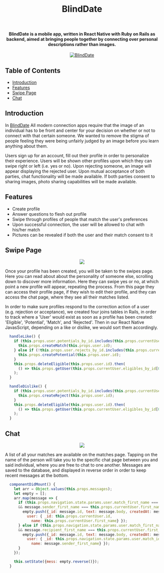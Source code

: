 <h1 align="center"> BlindDate </h1> <br>
<h4 align="center">
    BlindDate is a mobile app, written in React Native with Ruby on Rails as backend, aimed at bringing people together by connecting over personal descriptions rather than images.
</h4>
<p align="center">
<a href="https://andrewopes789.github.io/blinddate-website/">
    <img alt="BlindDate" title="BlindDate" src="https://media.giphy.com/media/3o6nUQfhZCYSKGqxc4/giphy.gif" >
</a>
</p>

## Table of Contents

- [Introduction](#introduction)
- [Features](#features)
- [Swipe Page](#swipe-page)
- [Chat](#chat)



## Introduction

In [BlindDate](https://andrewopes789.github.io/blinddate-website/) 
All modern connection apps require that the image of an individual has to be front and center for your decision on whether or not to connect with that certain someone. We wanted to remove the stigma of people feeling they were being unfairly judged by an image before you learn anything about them.

Users sign up for an account, fill out their profile in order to personalize their experience. Users will be shown other profiles upon which they can swipe right or left (i.e. yes or no). Upon rejecting someone, an image will appear displaying the rejected user. Upon mutual acceptance of both parties, chat functionality will be made available. If both parties consent to sharing images, photo sharing capabilities will be made available.  


## Features

* Create profile
* Answer questions to flesh out profile
* Swipe through profiles of people that match the user's preferences
* Upon successful connection, the user will be allowed to chat with his/her match
* Pictures can be revealed if both the user and their match consent to it


## Swipe Page

<p align="center">
  <img src="https://media.giphy.com/media/l4EpiIF28KLNaHtni/giphy.gif">
</p>

Once your profile has been created, you will be taken to the swipes page. Here you can read about about the personality of someone else, scrolling down to discover more information. Here they can swipe yes or no, at which point a new profile will appear, repeating the process. From this page they can access their profile page, if they wish to edit their profile, and they can access the chat page, where they see all their matches listed.

In order to make sure profiles respond to the correction action of a user (e.g. rejection or acceptance), we created four joins tables in Rails, in order to track where a 'User' would exist as soon as a profile has been created: 'Eligible', 'Potential', 'Match', and 'Rejected'. Then in our React Native JavasScript, depending on a like or dislike, we would sort them accordingly.

```javascript
  handleLike() {
    if (this.props.user.potentials_by_id.includes(this.props.currentUser.id)) {
      this.props.createMatch(this.props.user.id);
    } else if (!this.props.user.rejects_by_id.includes(this.props.currentUser.id)) {
      this.props.createPotential(this.props.user.id);
    }
    this.props.deleteEligible(this.props.user.id).then(
      () => this.props.getUser(this.props.currentUser.eligibles_by_id[0])
    );
  }

  handleDislike() {
    if (this.props.user.potentials_by_id.includes(this.props.currentUser.id)) {
      this.props.createReject(this.props.user.id);
    }
    this.props.deleteEligible(this.props.user.id).then(
      () => this.props.getUser(this.props.currentUser.eligibles_by_id[0])
    );
  }
  ```
   
## Chat

<p align="center">
  <img src="https://media.giphy.com/media/l4Ep8TxCFFwWAcSVW/giphy.gif">
</p>

A list of all your matches are available on the matches page. Tapping on the name of the person will take you to the specific chat page between you and said individual, where you are free to chat to one another. Messages are saved to the database, and displayed in reverse order in order to keep recent messages at the bottom. 

```javascript
  componentDidMount() {
    let arr = Object.values(this.props.messages);
    let empty = [];
    arr.map(message => {
      if (this.props.navigation.state.params.user.match_first_name === message.recipient_first_name
      && message.sender_first_name === this.props.currentUser.first_name) {
        empty.push({_id: message.id, text: message.body, createdAt: message.created_at,
          user: { _id: this.props.currentUser.id,
            name: this.props.currentUser.first_name} });
      } else if (this.props.navigation.state.params.user.match_first_name === message.sender_first_name
      && message.recipient_first_name === this.props.currentUser.first_name) {
        empty.push({_id: message.id, text: message.body, createdAt: message.created_at,
          user: { _id: this.props.navigation.state.params.user.match_id,
            name: message.sender_first_name} });
      }
    });

    this.setState({mess: empty.reverse()});
  }
  ```




